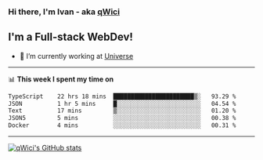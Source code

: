 ### Hi there, I'm Ivan - aka [qWici][website]

## I'm a Full-stack WebDev!
- 🔭 I’m currently working at [Universe][universe]

---

📊 **This week I spent my time on**
<!--START_SECTION:waka-->

```txt
TypeScript    22 hrs 18 mins  ███████████████████████▒░   93.29 %
JSON          1 hr 5 mins     █░░░░░░░░░░░░░░░░░░░░░░░░   04.54 %
Text          17 mins         ▒░░░░░░░░░░░░░░░░░░░░░░░░   01.20 %
JSON5         5 mins          ░░░░░░░░░░░░░░░░░░░░░░░░░   00.38 %
Docker        4 mins          ░░░░░░░░░░░░░░░░░░░░░░░░░   00.31 %
```

<!--END_SECTION:waka-->

---

[![qWici's GitHub stats](https://github-readme-stats.vercel.app/api?username=qWici)](https://github.com/qWici/github-readme-stats)

[website]: https://devkucher.com
[twitter]: https://twitter.com/KucherDev
[linkedin]: https://www.linkedin.com/in/ivankucher
[universe]: https://universeapps.limited
